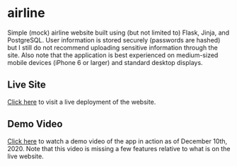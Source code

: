 # airline
Simple (mock) airline website built using (but not limited to) Flask, Jinja, and PostgreSQL. User information is stored securely (passwords are hashed) but I still do not recommend uploading sensitive information through the site. Also note that the application is best experienced on medium-sized mobile devices (iPhone 6 or larger) and standard desktop displays.

## Live Site
[Click here](https://juno-aviation.herokuapp.com) to visit a live deployment of the website.

## Demo Video
[Click here](https://streamable.com/0o14pz) to watch a demo video of the app in action as of December 10th, 2020. Note that this video is missing a few features relative to what is on the live website.